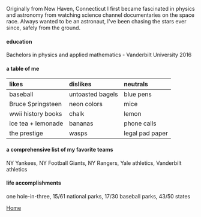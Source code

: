 Originally from New Haven, Connecticut I first became fascinated in physics and astronomy
from watching science channel documentaries on the space race. Always wanted to be
an astronaut, I've been chasing the stars ever since, safely from the ground. 

#### education

Bachelors in physics and applied mathematics - Vanderbilt University 2016


#### a table of me
  
|          likes          |     dislikes      |    neutrals     |
|:------------------------|:------------------|:----------------|
| baseball                | untoasted bagels  | blue pens       |
| Bruce Springsteen       | neon colors       | mice            |
| wwii history books      | chalk             | lemon           |
| ice tea + lemonade      | bananas           | phone calls     |
| the prestige            | wasps             | legal pad paper | 



#### a comprehensive list of my favorite teams

NY Yankees, NY Football Giants, NY Rangers, Yale athletics, Vanderbilt athletics 

#### life accomplishments

one hole-in-three, 15/61 national parks, 17/30 baseball parks, 43/50 states

[Home](./)
